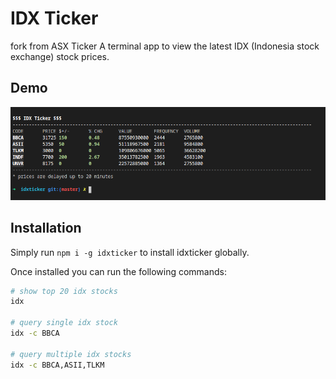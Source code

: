 # IDX Ticker

fork from ASX Ticker 
A terminal app to view the latest IDX (Indonesia stock exchange) stock prices.

## Demo

![Alt text](demo.png?raw=true "Demo")

## Installation

Simply run `npm i -g idxticker` to install idxticker globally.

Once installed you can run the following commands:

```bash
# show top 20 idx stocks
idx

# query single idx stock
idx -c BBCA

# query multiple idx stocks
idx -c BBCA,ASII,TLKM
```
